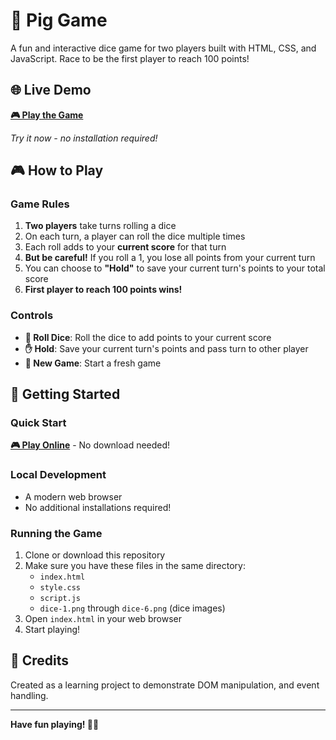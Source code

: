 # 🎲 Pig Game

A fun and interactive dice game for two players built with HTML, CSS, and JavaScript. Race to be the first player to reach 100 points!

## 🌐 Live Demo

**[🎮 Play the Game](https://nkiue-pig-game.vercel.app/)**

_Try it now - no installation required!_

## 🎮 How to Play

### Game Rules

1. **Two players** take turns rolling a dice
2. On each turn, a player can roll the dice multiple times
3. Each roll adds to your **current score** for that turn
4. **But be careful!** If you roll a 1, you lose all points from your current turn
5. You can choose to **"Hold"** to save your current turn's points to your total score
6. **First player to reach 100 points wins!**

### Controls

- **🎲 Roll Dice**: Roll the dice to add points to your current score
- **✋ Hold**: Save your current turn's points and pass turn to other player
- **🔄 New Game**: Start a fresh game

## 🚀 Getting Started

### Quick Start

**[🎮 Play Online](https://nkiue-pig-game.vercel.app/)** - No download needed!

### Local Development

- A modern web browser
- No additional installations required!

### Running the Game

1. Clone or download this repository
2. Make sure you have these files in the same directory:
   - `index.html`
   - `style.css`
   - `script.js`
   - `dice-1.png` through `dice-6.png` (dice images)
3. Open `index.html` in your web browser
4. Start playing!

## 🎉 Credits

Created as a learning project to demonstrate DOM manipulation, and event handling.

---

**Have fun playing! 🎲✨**
